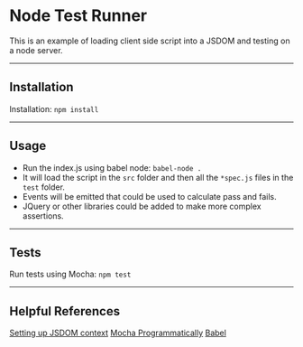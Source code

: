 # Node Test Runner

This is an example of loading client side script into a JSDOM and testing on a node server.

---

## Installation

Installation: `npm install`

---

## Usage

* Run the index.js using babel node: `babel-node .`
* It will load the script in the `src` folder and then all the `*spec.js` files in the `test` folder.
* Events will be emitted that could be used to calculate pass and fails.
* JQuery or other libraries could be added to make more complex assertions.

---

## Tests

Run tests using Mocha: `npm test`

---

## Helpful References

[Setting up JSDOM context](https://github.com/tmpvar/jsdom/wiki/Don't-stuff-jsdom-globals-onto-the-Node-global)
[Mocha Programmatically](https://github.com/mochajs/mocha/wiki/Using-mocha-programmatically)
[Babel](http://jamesknelson.com/writing-npm-packages-with-es6-using-the-babel-6-cli/)
